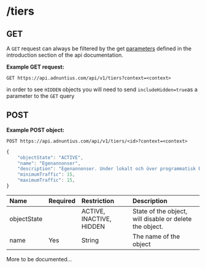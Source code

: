 # /tiers

## GET

A `GET` request can always be filtered by the get [parameters](http://docs.adnuntius.com/api/api-requests) defined in the introduction section of the api documentation.

**Example GET request:**

```http
GET https://api.adnuntius.com/api/v1/tiers?context=<context>
```

in order to see `HIDDEN` objects you will need to send `includeHidden=true`as a parameter to the `GET` query

## POST

**Example POST object:**

```http
POST https://api.adnuntius.com/api/v1/tiers/<id>?context=<context>
```

```javascript
{
    "objectState": "ACTIVE",
    "name": "Egenannonser",
    "description": "Egenannonser. Under lokalt och över programmatisk backfill.",
    "minimumTraffic": 15,
    "maximumTraffic": 15,
}
```

| Name | Required | Restriction | Description |
| :--- | :--- | :--- | :--- |
| objectState |  | ACTIVE, INACTIVE, HIDDEN | State of the object, will disable or delete the object. |
| name | Yes | String | The name of the object |

More to be documented...

